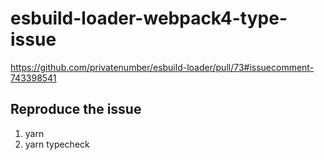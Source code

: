 # esbuild-loader-webpack4-type-issue

https://github.com/privatenumber/esbuild-loader/pull/73#issuecomment-743398541

## Reproduce the issue

1. yarn
1. yarn typecheck
